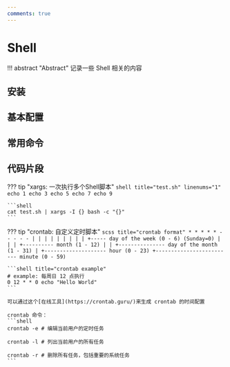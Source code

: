 ```yaml
---
comments: true
---
```


# Shell

!!! abstract "Abstract"
    记录一些 Shell 相关的内容

## 安装

## 基本配置

## 常用命令

## 代码片段

??? tip "xargs: 一次执行多个Shell脚本"
    ```shell title="test.sh" linenums="1"
    echo 1
    echo 3
    echo 5
    echo 7
    echo 9
    ```

    ```shell
    cat test.sh | xargs -I {} bash -c "{}"
    ```

??? tip "crontab: 自定义定时脚本"
    ```scss title="crontab format"
    * * * * *
    - - - - -
    | | | | |
    | | | | +----- day of the week (0 - 6) (Sunday=0)
    | | | +---------- month (1 - 12)
    | | +--------------- day of the month (1 - 31)
    | +-------------------- hour (0 - 23)
    +------------------------- minute (0 - 59)
    ```

    ```shell title="crontab example"
    # example: 每周日 12 点执行
    0 12 * * 0 echo "Hello World"
    ```

    可以通过这个[在线工具](https://crontab.guru/)来生成 crontab 的时间配置

    crontab 命令：
    ```shell
    crontab -e # 编辑当前用户的定时任务

    crontab -l # 列出当前用户的所有任务

    crontab -r # 删除所有任务，包括重要的系统任务
    ```
